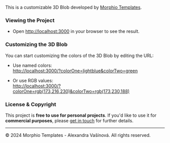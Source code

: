 This is a customizable 3D Blob developed by [Morphio Templates](https://morphio.co/).

### Viewing the Project

- Open [http://localhost:3000](http://localhost:3000) in your browser to see the result.

### Customizing the 3D Blob

You can start customizing the colors of the 3D Blob by editing the URL:

- Use named colors:  
  [http://localhost:3000/?colorOne=lightblue&colorTwo=green](http://localhost:3000/?colorOne=lightblue&colorTwo=green)

- Or use RGB values:  
  [http://localhost:3000/?colorOne=rgb(173,216,230)&colorTwo=rgb(173,230,188)](http://localhost:3000/?colorOne=rgb(173,216,230)&colorTwo=rgb(173,230,188))



### License & Copyright

This project is **free to use for personal projects**. If you'd like to use it for **commercial purposes**, please [get in touch](mailto:your-alexandra.vasinova@gmail.com) for further details.

---

© 2024 Morphio Templates - Alexandra Vašínová. All rights reserved.